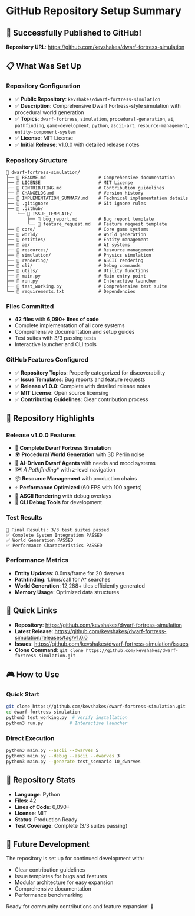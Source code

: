 # GitHub Repository Setup Summary

## 🎉 Successfully Published to GitHub!

**Repository URL**: https://github.com/kevshakes/dwarf-fortress-simulation

## 📋 What Was Set Up

### Repository Configuration
- ✅ **Public Repository**: `kevshakes/dwarf-fortress-simulation`
- ✅ **Description**: Comprehensive Dwarf Fortress-style simulation with procedural world generation
- ✅ **Topics**: `dwarf-fortress`, `simulation`, `procedural-generation`, `ai`, `pathfinding`, `game-development`, `python`, `ascii-art`, `resource-management`, `entity-component-system`
- ✅ **License**: MIT License
- ✅ **Initial Release**: v1.0.0 with detailed release notes

### Repository Structure
```
📁 dwarf-fortress-simulation/
├── 📄 README.md                    # Comprehensive documentation
├── 📄 LICENSE                      # MIT License
├── 📄 CONTRIBUTING.md              # Contribution guidelines
├── 📄 CHANGELOG.md                 # Version history
├── 📄 IMPLEMENTATION_SUMMARY.md    # Technical implementation details
├── 📄 .gitignore                   # Git ignore rules
├── 📁 .github/
│   └── 📁 ISSUE_TEMPLATE/
│       ├── 📄 bug_report.md        # Bug report template
│       └── 📄 feature_request.md   # Feature request template
├── 📁 core/                        # Core game systems
├── 📁 world/                       # World generation
├── 📁 entities/                    # Entity management
├── 📁 ai/                          # AI systems
├── 📁 resources/                   # Resource management
├── 📁 simulation/                  # Physics simulation
├── 📁 rendering/                   # ASCII rendering
├── 📁 cli/                         # Debug commands
├── 📁 utils/                       # Utility functions
├── 📄 main.py                      # Main entry point
├── 📄 run.py                       # Interactive launcher
├── 📄 test_working.py              # Comprehensive test suite
└── 📄 requirements.txt             # Dependencies
```

### Files Committed
- **42 files** with **6,090+ lines of code**
- Complete implementation of all core systems
- Comprehensive documentation and setup guides
- Test suites with 3/3 passing tests
- Interactive launcher and CLI tools

### GitHub Features Configured
- ✅ **Repository Topics**: Properly categorized for discoverability
- ✅ **Issue Templates**: Bug reports and feature requests
- ✅ **Release v1.0.0**: Complete with detailed release notes
- ✅ **MIT License**: Open source licensing
- ✅ **Contributing Guidelines**: Clear contribution process

## 🚀 Repository Highlights

### Release v1.0.0 Features
- 🏰 **Complete Dwarf Fortress Simulation**
- 🌍 **Procedural World Generation** with 3D Perlin noise
- 🤖 **AI-Driven Dwarf Agents** with needs and mood systems
- 🗺️ **A* Pathfinding** with z-level navigation
- 📦 **Resource Management** with production chains
- ⚡ **Performance Optimized** (60 FPS with 100 agents)
- 🎨 **ASCII Rendering** with debug overlays
- 🔧 **CLI Debug Tools** for development

### Test Results
```
🎯 Final Results: 3/3 test suites passed
✅ Complete System Integration PASSED
✅ World Generation PASSED  
✅ Performance Characteristics PASSED
```

### Performance Metrics
- **Entity Updates**: 0.6ms/frame for 20 dwarves
- **Pathfinding**: 1.6ms/call for A* searches
- **World Generation**: 12,288+ tiles efficiently generated
- **Memory Usage**: Optimized data structures

## 🔗 Quick Links

- **Repository**: https://github.com/kevshakes/dwarf-fortress-simulation
- **Latest Release**: https://github.com/kevshakes/dwarf-fortress-simulation/releases/tag/v1.0.0
- **Issues**: https://github.com/kevshakes/dwarf-fortress-simulation/issues
- **Clone Command**: `git clone https://github.com/kevshakes/dwarf-fortress-simulation.git`

## 🎮 How to Use

### Quick Start
```bash
git clone https://github.com/kevshakes/dwarf-fortress-simulation.git
cd dwarf-fortress-simulation
python3 test_working.py  # Verify installation
python3 run.py          # Interactive launcher
```

### Direct Execution
```bash
python3 main.py --ascii --dwarves 5
python3 main.py --debug --ascii --dwarves 3
python3 main.py --generate test_scenario 10_dwarves
```

## 🌟 Repository Stats

- **Language**: Python
- **Files**: 42
- **Lines of Code**: 6,090+
- **License**: MIT
- **Status**: Production Ready
- **Test Coverage**: Complete (3/3 suites passing)

## 🔮 Future Development

The repository is set up for continued development with:
- Clear contribution guidelines
- Issue templates for bugs and features
- Modular architecture for easy expansion
- Comprehensive documentation
- Performance benchmarking

Ready for community contributions and feature expansion! 🎉
